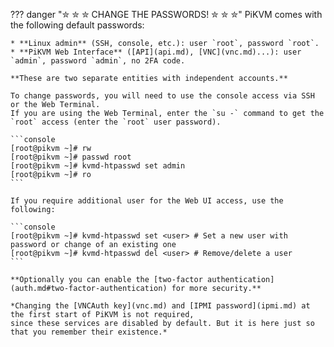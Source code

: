 ??? danger "✮ ✮ ✮ CHANGE THE PASSWORDS! ✮ ✮ ✮"
    PiKVM comes with the following default passwords:

    * **Linux admin** (SSH, console, etc.): user `root`, password `root`.
    * **PiKVM Web Interface** ([API](api.md), [VNC](vnc.md)...): user `admin`, password `admin`, no 2FA code.

    **These are two separate entities with independent accounts.**

    To change passwords, you will need to use the console access via SSH or the Web Terminal.
    If you are using the Web Terminal, enter the `su -` command to get the `root` access (enter the `root` user password).

    ```console
    [root@pikvm ~]# rw
    [root@pikvm ~]# passwd root
    [root@pikvm ~]# kvmd-htpasswd set admin
    [root@pikvm ~]# ro
    ```

    If you require additional user for the Web UI access, use the following:

    ```console
    [root@pikvm ~]# kvmd-htpasswd set <user> # Set a new user with password or change of an existing one
    [root@pikvm ~]# kvmd-htpasswd del <user> # Remove/delete a user
    ```

    **Optionally you can enable the [two-factor authentication](auth.md#two-factor-authentication) for more security.**

    *Changing the [VNCAuth key](vnc.md) and [IPMI password](ipmi.md) at the first start of PiKVM is not required,
    since these services are disabled by default. But it is here just so that you remember their existence.*

